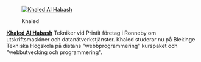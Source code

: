 <div class="author-byline">
<figure class="figure left">
<a
href="https://media.licdn.com/dms/image/C5603AQEJYctkPejEcQ/profile-displayphoto-shrink_200_200/0?e=1547078400&v=beta&t=UwQjpFRLYu6EVEgfhqExsvBsQnubQNlBia8T5iefTKA"><img src="img//byline.png" alt="Khaled Al Habash"></a>
<figcaption>

<p>Khaled</p>

</figcaption>
</figure>

<p><a href="https://www.linkedin.com/in/khaled-al-habash-303442b7/"
rel="author"><strong>Khaled Al Habash</strong></a> Tekniker vid Printit företag i Ronneby om utskriftsmaskiner och datanätverkstjänster. Khaled studerar nu på Blekinge Tekniska Högskola på distans "webbprogrammering" kurspaket och "webbutvecking och programmering".</p>
</div>
